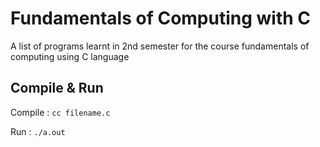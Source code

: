 # Fundamentals of Computing with C
A list of programs learnt in 2nd semester for the course fundamentals of computing using C language

## Compile & Run

Compile : `cc filename.c`

Run : `./a.out`
